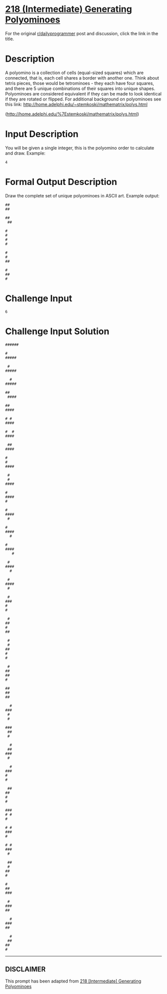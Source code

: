 # [218 (Intermediate) Generating Polyominoes](https://www.reddit.com/r/dailyprogrammer/comments/398mtv/20150610_challenge_218_intermediate_generating/)

For the original [r/dailyprogrammer](https://www.reddit.com/r/dailyprogrammer/) post and discussion, click the link in the title.

# Description
A polyomino is a collection of cells (equal-sized squares) which are connected, that is, each cell shares a border with another one. Think about tetris pieces, those would be tetrominoes - they each have four squares, and there are 5 unique combinations of their squares into unique shapes. Polyominoes are considered equivalent if they can be made to look identical if they are rotated or flipped. For additional background on polyominoes see this link: http://home.adelphi.edu/~stemkoski/mathematrix/polys.html

(http://home.adelphi.edu/%7Estemkoski/mathematrix/polys.html)
# Input Description
You will be given a single integer, this is the polyomino order to calculate and draw. Example:


```
4
```
# Formal Output Description
Draw the complete set of unique polyominoes in ASCII art. Example output:


```
##
##

##
 ##

#
#
#
#

#
#
##

#
##
#
```
# Challenge Input

```
6
```
# Challenge Input Solution

```
######

#
#####

 #
#####

  #
#####

##
 ####

##
####

# #
####

#  #
####

 ##
####

#
#
####

 #
 #
####

#
####
#

#
####
 #

#
####
  #

#
####
   #

 #
####
  #

 #
####
 #

 #
###
#
#

 #
##
#
##

 #
 #
##
#
#

 #
##
##
#

##
##
##

  #
###
 #
 #

###
 ##
 #

  #
 ##
###
 #

  #
###
#
#

 ##
##
#
#

###
# #
#

# #
###
#

# #
###
 #

 ##
 #
##
#

#
##
###

 #
###
##

  #
###
##

  #
 ##
##
#
```

----
## **DISCLAIMER**
This prompt has been adapted from [218 [Intermediate] Generating Polyominoes](https://www.reddit.com/r/dailyprogrammer/comments/398mtv/20150610_challenge_218_intermediate_generating/
)
